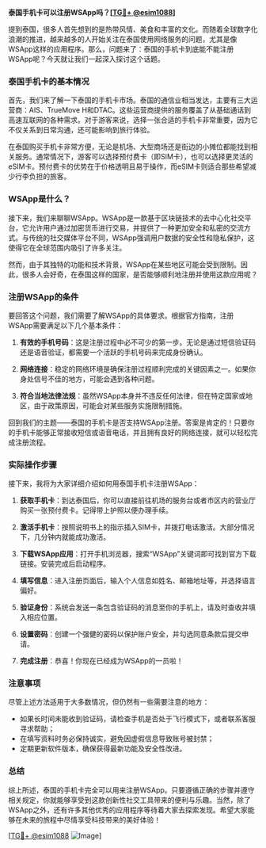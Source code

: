 **泰国手机卡可以注册WSApp吗？[[TG💪+ @esim1088](https://t.me/s/esim1088)]**

提到泰国，很多人首先想到的是热带风情、美食和丰富的文化。而随着全球数字化浪潮的推进，越来越多的人开始关注在泰国使用网络服务的问题，尤其是像WSApp这样的应用程序。那么，问题来了：泰国的手机卡到底能不能注册WSApp呢？今天就让我们一起深入探讨这个话题。

### 泰国手机卡的基本情况

首先，我们来了解一下泰国的手机卡市场。泰国的通信业相当发达，主要有三大运营商：AIS、TrueMove H和DTAC。这些运营商提供的服务覆盖了从基础通话到高速互联网的各种需求。对于游客来说，选择一张合适的手机卡非常重要，因为它不仅关系到日常沟通，还可能影响到旅行体验。

在泰国购买手机卡非常方便，无论是机场、大型商场还是街边的小摊位都能找到相关服务。通常情况下，游客可以选择预付费卡（即SIM卡），也可以选择更灵活的eSIM卡。预付费卡的优势在于价格透明且易于操作，而eSIM卡则适合那些希望减少行李负担的旅客。

### WSApp是什么？

接下来，我们来聊聊WSApp。WSApp是一款基于区块链技术的去中心化社交平台，它允许用户通过加密货币进行交易，并提供了一种更加安全和私密的交流方式。与传统的社交媒体平台不同，WSApp强调用户数据的安全性和隐私保护，这使得它在全球范围内吸引了许多关注。

然而，由于其独特的功能和技术背景，WSApp在某些地区可能会受到限制。因此，很多人会好奇，在泰国这样的国家，是否能够顺利地注册并使用这款应用呢？

### 注册WSApp的条件

要回答这个问题，我们需要了解WSApp的具体要求。根据官方指南，注册WSApp需要满足以下几个基本条件：

1. **有效的手机号码**：这是注册过程中必不可少的第一步。无论是通过短信验证码还是语音验证，都需要一个活跃的手机号码来完成身份确认。
   
2. **网络连接**：稳定的网络环境是确保注册过程顺利完成的关键因素之一。如果你身处信号不佳的地方，可能会遇到各种问题。

3. **符合当地法律法规**：虽然WSApp本身并不违反任何法律，但在特定国家或地区，由于政策原因，可能会对某些服务实施限制措施。

回到我们的主题——泰国的手机卡是否支持WSApp注册。答案是肯定的！只要你的手机卡能够正常接收短信或语音电话，并且拥有良好的网络连接，就可以轻松完成注册流程。

### 实际操作步骤

接下来，我将为大家详细介绍如何用泰国手机卡注册WSApp：

1. **获取手机卡**：到达泰国后，你可以直接前往机场的服务台或者市区内的营业厅购买一张预付费卡。记得带上护照以便办理手续。

2. **激活手机卡**：按照说明书上的指示插入SIM卡，并拨打电话激活。大部分情况下，几分钟内就能成功激活。

3. **下载WSApp应用**：打开手机浏览器，搜索“WSApp”关键词即可找到官方下载链接。安装完成后启动程序。

4. **填写信息**：进入注册页面后，输入个人信息如姓名、邮箱地址等，并选择语言偏好。

5. **验证身份**：系统会发送一条包含验证码的消息至你的手机上，请及时查收并填入相应位置。

6. **设置密码**：创建一个强健的密码以保护账户安全，并勾选同意条款后提交申请。

7. **完成注册**：恭喜！你现在已经成为WSApp的一员啦！

### 注意事项

尽管上述方法适用于大多数情况，但仍然有一些需要注意的地方：

- 如果长时间未能收到验证码，请检查手机是否处于飞行模式下，或者联系客服寻求帮助；
- 在填写资料时务必保持诚实，避免因虚假信息导致账号被封禁；
- 定期更新软件版本，确保获得最新功能及安全性改进。

### 总结

综上所述，泰国的手机卡完全可以用来注册WSApp。只要遵循正确的步骤并遵守相关规定，你就能够享受到这款创新性社交工具带来的便利与乐趣。当然，除了WSApp之外，还有许多其他优秀的应用程序等待着大家去探索发现。希望大家能够在未来的旅程中尽情享受科技带来的美好体验！

[[TG💪+ @esim1088](https://t.me/s/esim1088) ![Image](https://i.postimg.cc/4NQfJmqS/Snipaste-2025-05-13-00-14-12.png)]